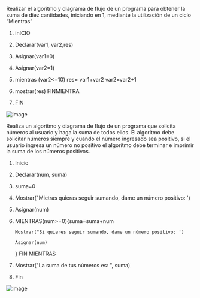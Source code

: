 Realizar el algoritmo y diagrama de flujo de un programa para obtener la suma de diez cantidades, iniciando en 1, mediante la utilización de un ciclo “Mientras”

1. inICIO
 
2. Declarar(var1, var2,res)
 
3. Asignar(var1=0)
 
4. Asignar(var2=1)
 
5. mientras (var2<=10) res= var1+var2 var2=var2+1
 
6. mostrar(res)  FINMIENTRA
 
7. FIN


![image](https://user-images.githubusercontent.com/101203503/159748373-61818a8f-0b3e-4b7a-beed-4fdec50c9624.png)


Realiza un algoritmo y diagrama de flujo de un programa que solicita números al usuario y haga la suma de todos ellos. El algoritmo debe solicitar números siempre y cuando el número ingresado sea positivo, si el usuario ingresa un número no positivo el algoritmo debe terminar e imprimir la suma de los números positivos.

1. Inicio

2. Declarar(num, suma)

3. suma=0

4. Mostrar("Mietras quieras seguir sumando, dame un número positivo: ')

5. Asignar(num)

6. MIENTRAS(núm>=0){suma=suma+num

       Mostrar("Si quieres seguir sumando, dame un número positivo: ')

       Asignar(num)
       
   } FIN MIENTRAS
 
 7. Mostrar("La suma de tus números es: ", suma)
 
 8. Fin 

![image](https://user-images.githubusercontent.com/101203503/161368016-4dea5a23-2194-4c87-9b2c-e22a4a83abae.png)
       

